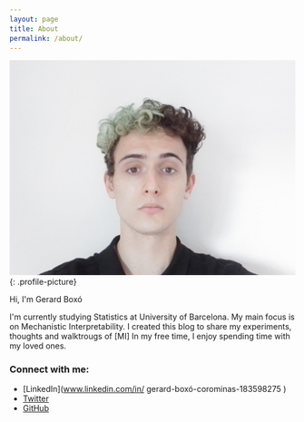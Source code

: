 ```yaml
---
layout: page
title: About
permalink: /about/
---
```

<link rel="stylesheet" href="custom.css">

![Profile Picture](/assets/images/profile_picture.jpg){: .profile-picture}



Hi, I'm Gerard Boxó

I'm currently studying Statistics at University of Barcelona. My main focus is on Mechanistic Interpretability. I created this blog to share my experiments, thoughts and walktrougs of [MI]
In my free time, I enjoy spending time with my loved ones.

### Connect with me:

- [LinkedIn](www.linkedin.com/in/
gerard-boxó-corominas-183598275
)
- [Twitter](https://twitter.com/gboxo)
- [GitHub](https://github.com/gboxo)

